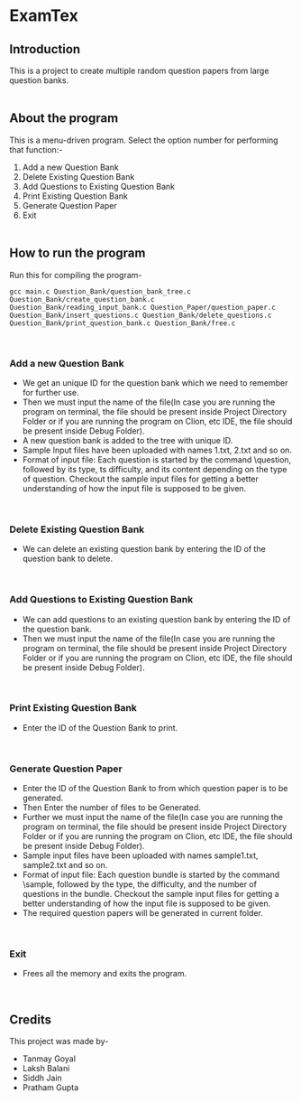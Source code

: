 # ExamTex

## Introduction
This is a project to create multiple random question papers from large question banks. <br> <br>

## About the program
This is a menu-driven program. Select the option number for performing that function:-

1. Add a new Question Bank 
1. Delete Existing Question Bank
3. Add Questions to Existing Question Bank
4. Print Existing Question Bank
5. Generate Question Paper
6. Exit
<br><br>

## How to run the program
Run this for compiling the program-
```
gcc main.c Question_Bank/question_bank_tree.c Question_Bank/create_question_bank.c Question_Bank/reading_input_bank.c Question_Paper/question_paper.c Question_Bank/insert_questions.c Question_Bank/delete_questions.c Question_Bank/print_question_bank.c Question_Bank/free.c
```
<br>

### Add a new Question Bank
* We get an unique ID for the question bank which we need to remember for further use.
* Then we must input the name of the file(In case you are running the program on terminal, the file should be present inside Project Directory Folder or if you are running the program on Clion, etc IDE, the file should be present inside Debug Folder).
* A new question bank is added to the tree with unique ID.
* Sample Input files have been uploaded with names 1.txt, 2.txt and so on.
* Format of input file: Each question is started by the command \question, followed by its type, ts difficulty, and its content depending on the type of question. Checkout the sample input files for getting a better understanding of how the input file is supposed to be given.

<br>

### Delete Existing Question Bank
* We can delete an existing question bank by entering the ID of the question bank to delete.

<br>

### Add Questions to Existing Question Bank
* We can add questions to an existing question bank by entering the ID of the question bank.
* Then we must input the name of the file(In case you are running the program on terminal, the file should be present inside Project Directory Folder or if you are running the program on Clion, etc IDE, the file should be present inside Debug Folder).

<br>

### Print Existing Question Bank
* Enter the ID of the Question Bank to print.

<br>

### Generate Question Paper
* Enter the ID of the Question Bank to from which question paper is to be generated.
* Then Enter the number of files to be Generated.
* Further we must input the name of the file(In case you are running the program on terminal, the file should be present inside Project Directory Folder or if you are running the program on Clion, etc IDE, the file should be present inside Debug Folder).
* Sample input files have been uploaded with names sample1.txt, sample2.txt and so on. 
* Format of input file: Each question bundle is started by the command \sample, followed by the type, the difficulty, and the number of questions in the bundle. Checkout the sample input files for getting a better understanding of how the input file is supposed to be given.
* The required question papers will be generated in current folder.

<br>

### Exit
* Frees all the memory and exits the program.

<br>

## Credits
This project was made by-
* Tanmay Goyal
* Laksh Balani
* Siddh  Jain
* Pratham Gupta
